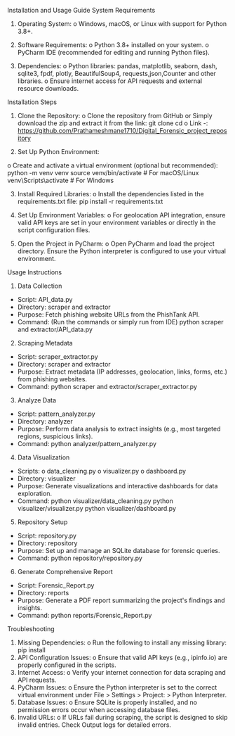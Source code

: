 Installation and Usage Guide
System Requirements

1. Operating System:
o Windows, macOS, or Linux with support for Python 3.8+.

2. Software Requirements:
o Python 3.8+ installed on your system.
o PyCharm IDE (recommended for editing and running Python files).

3. Dependencies:
o Python libraries: pandas, matplotlib, seaborn, dash, sqlite3, fpdf, plotly, BeautifulSoup4, requests,json,Counter and other libraries.
o Ensure internet access for API requests and external resource downloads.

Installation Steps

1. Clone the Repository:
o Clone the repository from GitHub or Simply download the zip and extract it from the link:
git clone <repository-link>
cd <repository-folder>
o Link -: https://github.com/Prathameshmane1710/Digital_Forensic_project_repository

2. Set Up Python Environment:

o Create and activate a virtual environment (optional but recommended):
python -m venv venv
source venv/bin/activate       # For macOS/Linux
venv\Scripts\activate          # For Windows

3. Install Required Libraries:
o Install the dependencies listed in the requirements.txt file:
pip install -r requirements.txt

4. Set Up Environment Variables:
o For geolocation API integration, ensure valid API keys are set in your environment variables or directly in the script configuration files.

5. Open the Project in PyCharm:
o Open PyCharm and load the project directory. Ensure the Python interpreter is configured to use your virtual environment.

Usage Instructions
1. Data Collection
* Script: API_data.py
* Directory: scraper and extractor
* Purpose: Fetch phishing website URLs from the PhishTank API.
* Command: (Run the commands or simply run from IDE)
       python scraper and extractor/API_data.py

2. Scraping Metadata
* Script: scraper_extractor.py
* Directory: scraper and extractor
* Purpose: Extract metadata (IP addresses, geolocation, links, forms, etc.) from phishing websites.
* Command:
       python scraper and extractor/scraper_extractor.py

3. Analyze Data
* Script: pattern_analyzer.py
* Directory: analyzer
* Purpose: Perform data analysis to extract insights (e.g., most targeted regions, suspicious links).
* Command:
       python analyzer/pattern_analyzer.py

4. Data Visualization
* Scripts:
o data_cleaning.py
o visualizer.py
o dashboard.py
* Directory: visualizer
* Purpose: Generate visualizations and interactive dashboards for data exploration.
* Command:
python visualizer/data_cleaning.py
python visualizer/visualizer.py
python visualizer/dashboard.py

5. Repository Setup
* Script: repository.py
* Directory: repository
* Purpose: Set up and manage an SQLite database for forensic queries.
* Command:
       python repository/repository.py

6. Generate Comprehensive Report
* Script: Forensic_Report.py
* Directory: reports
* Purpose: Generate a PDF report summarizing the project's findings and insights.
* Command:
       python reports/Forensic_Report.py

Troubleshooting
1. Missing Dependencies:
o Run the following to install any missing library:
       pip install <library-name>
2. API Configuration Issues:
o Ensure that valid API keys (e.g., ipinfo.io) are properly configured in the scripts.
3. Internet Access:
o Verify your internet connection for data scraping and API requests.
4. PyCharm Issues:
o Ensure the Python interpreter is set to the correct virtual environment under File > Settings > Project: <Project-Name> > Python Interpreter.
5. Database Issues:
o Ensure SQLite is properly installed, and no permission errors occur when accessing database files.
6. Invalid URLs:
o If URLs fail during scraping, the script is designed to skip invalid entries. Check Output logs for detailed errors.
